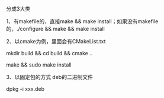 分成3大类

1、有makefile的，直接make && make install；如果没有makefile的，./configure && make && make install

2、以cmake为例，里面会有CMakeList.txt

mkdir build && cd build && cmake .. 

make && sudo make install

3、以固定包的方式 deb的二进制文件

dpkg -i xxx.deb